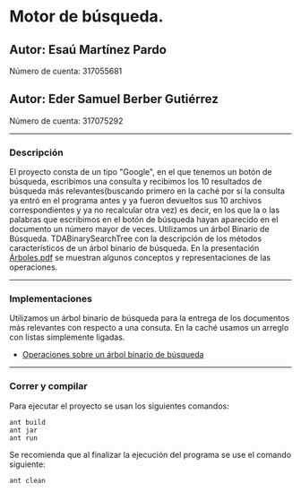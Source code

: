 # Motor de búsqueda.

## Autor: Esaú Martínez Pardo
   Número de cuenta: 317055681
## Autor: Eder Samuel Berber Gutiérrez
   Número de cuenta: 317075292

----

### Descripción
El proyecto consta de un tipo "Google", en el que tenemos un botón de búsqueda, escribimos una consulta y recibimos los 10 resultados de búsqueda más relevantes(buscando primero en la caché por si la consulta ya entró en el programa antes y ya fueron devueltos sus 10 archivos correspondientes y ya no recalcular otra vez) es decir,  en los que la o las palabras que escribimos en el botón de búsqueda hayan aparecido en el documento un número mayor de veces. Utilizamos un árbol Binario de Búsqueda. 
TDABinarySearchTree con la descripción de los métodos característicos de un árbol binario de búsqueda. En la presentación [Árboles.pdf](https://github.com/EmmanuelCruz/MaterialED_2021-2/blob/master/10.%20%C3%81rboles%20generales/%C3%81rboles.pdf) se muestran algunos conceptos y representaciones de las operaciones.

----

### Implementaciones

Utilizamos un árbol binario de búsqueda para la entrega de los documentos más relevantes con respecto a una consuta. 
En la caché usamos un arreglo con listas simplemente ligadas. 

* [Operaciones sobre un árbol binario de búsqueda](https://docs.google.com/presentation/d/1HmNzesj-fDTbKLVSRg9mb0oZ5ZDH4IkSAP4J3SYPl84/edit?usp=sharing)

----

### Correr y compilar

Para ejecutar el proyecto se usan los siguientes comandos:

```
ant build
ant jar
ant run
```

Se recomienda que al finalizar la ejecución del programa se use el comando siguiente:

```
ant clean
```
